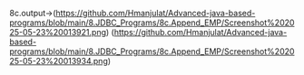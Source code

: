 8c.output->(https://github.com/Hmanjulat/Advanced-java-based-programs/blob/main/8.JDBC_Programs/8c.Append_EMP/Screenshot%202025-05-23%20013921.png)
(https://github.com/Hmanjulat/Advanced-java-based-programs/blob/main/8.JDBC_Programs/8c.Append_EMP/Screenshot%202025-05-23%20013934.png)
